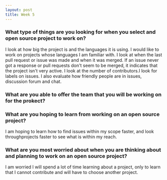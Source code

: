 ```yaml
---
layout: post
title: Week 5
---
```


### What type of things are you looking for when you select and open source project to work on?

I look at how big the project is and the languages it is using. I would like to work on projects whose languages I am familiar with. 
I look at when the last pull request or issue was made and when it was merged. If an issue never got a response or pull requests don't seem to be merged, it indicates that the project isn't very active. I look at the number of contributors.I look for labels on issues. I also evaluate how friendly people are in issues, discussion forum and chat. 

### What are you able to offer the team that you will be working on for the prokect?

### What are you hoping to learn from working on an open source project?
I am hoping to learn how to find issues within my scope faster, and look throughprojects faster to see what is within my reach.

### What are you most worried about when you are thinking about and planning to work on an open source project?

I am worried I will spend a lot of time learning about a project, only to learn that I cannot contribute and will have to choose another project.

